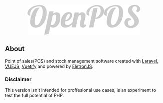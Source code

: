 <div align="center">
  <img src="/img/brand.png" alt="Brand" title="Brand"></img>
</div>

## About

Point of sales(POS) and stock management software created with [Laravel](https://laravel.com), [VUEJS](https://vuejs.org), [Vuetify](https://vuetifyjs.com/) and powered by [EletronJS](https://www.electronjs.org/).

### Disclaimer

This version isn't intended for proffesional use cases, is an experiment to test the full potential of PHP. 

